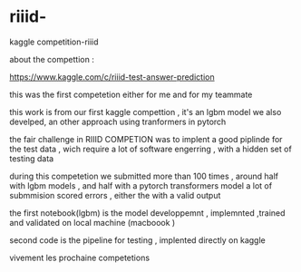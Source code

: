 # riiid-
kaggle competition-riiid 

about the compettion : 

https://www.kaggle.com/c/riiid-test-answer-prediction


 this was the  first competetion either for me and for my teammate 

this work is from our  first kaggle compettion , it's an lgbm model 
we  also develped, an other approach using tranformers in pytorch 

the fair challenge in RIIID COMPETION was to implent a good piplinde for the test data , wich require a lot of software engerring , with a hidden set of testing data 


during this competetion we  submitted more than 100 times , around half with lgbm models , and half with a pytorch transformers model
a lot of submmision scored errors , either the with a valid output 


the first notebook(lgbm) is the model developpemnt , implemnted ,trained and validated on  local machine (macboook )

second code is the pipeline for testing , implented directly on kaggle


 vivement les prochaine competetions 
 
